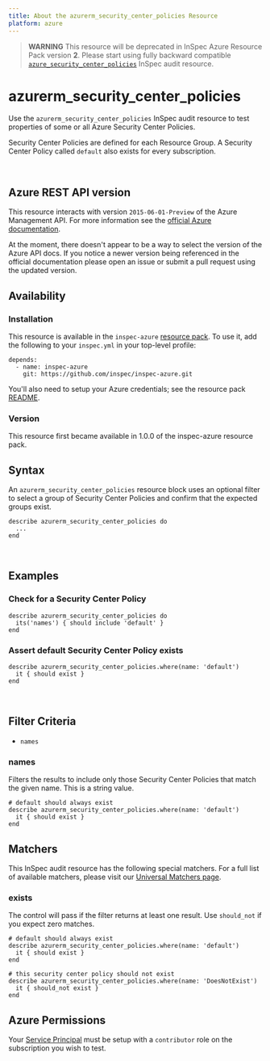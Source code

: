 ```yaml
---
title: About the azurerm_security_center_policies Resource
platform: azure
---
```


> <b>WARNING</b>  This resource will be deprecated in InSpec Azure Resource Pack version **2**. Please start using fully backward compatible [`azure_security_center_policies`](azure_security_center_policies.md) InSpec audit resource.

# azurerm\_security\_center\_policies

Use the `azurerm_security_center_policies` InSpec audit resource to test
properties of some or all Azure Security Center Policies.

Security Center Policies are defined for each Resource Group. A Security Center Policy
called `default` also exists for every subscription.

<br />

## Azure REST API version

This resource interacts with version `2015-06-01-Preview` of the Azure
Management API. For more information see the [official Azure documentation](https://docs.microsoft.com/en-us/previous-versions/azure/reference/mt704061(v%3dazure.100)).

At the moment, there doesn't appear to be a way to select the version of the
Azure API docs. If you notice a newer version being referenced in the official
documentation please open an issue or submit a pull request using the updated
version.

## Availability

### Installation

This resource is available in the `inspec-azure` [resource
pack](https://www.inspec.io/docs/reference/glossary/#resource-pack). To use it, add the
following to your `inspec.yml` in your top-level profile:

    depends:
      - name: inspec-azure
        git: https://github.com/inspec/inspec-azure.git

You'll also need to setup your Azure credentials; see the resource pack
[README](https://github.com/inspec/inspec-azure#inspec-for-azure).

### Version

This resource first became available in 1.0.0 of the inspec-azure resource pack.

## Syntax

An `azurerm_security_center_policies` resource block uses an optional filter to
select a group of Security Center Policies and confirm that the expected groups
exist.

    describe azurerm_security_center_policies do
      ...
    end

<br />

## Examples

### Check for a Security Center Policy

    describe azurerm_security_center_policies do
      its('names') { should include 'default' }
    end

### Assert default Security Center Policy exists

    describe azurerm_security_center_policies.where(name: 'default')
      it { should exist }
    end

<br />

## Filter Criteria

  - `names`

### names

Filters the results to include only those Security Center Policies that match the given
name. This is a string value.

    # default should always exist
    describe azurerm_security_center_policies.where(name: 'default')
      it { should exist }
    end

## Matchers

This InSpec audit resource has the following special matchers. For a full list of
available matchers, please visit our [Universal Matchers
page](https://www.inspec.io/docs/reference/matchers/).

### exists

The control will pass if the filter returns at least one result. Use `should_not` if you
expect zero matches.

    # default should always exist
    describe azurerm_security_center_policies.where(name: 'default')
      it { should exist }
    end

    # this security center policy should not exist
    describe azurerm_security_center_policies.where(name: 'DoesNotExist')
      it { should_not exist }
    end

## Azure Permissions

Your [Service
Principal](https://docs.microsoft.com/en-us/azure/azure-resource-manager/resource-group-create-service-principal-portal)
must be setup with a `contributor` role on the subscription you wish to test.
